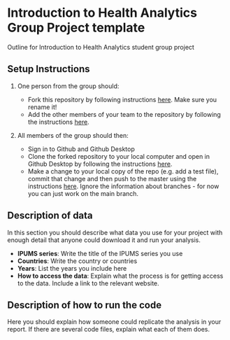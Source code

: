 # Introduction to Health Analytics Group Project template
Outline for Introduction to Health Analytics student group project

## Setup Instructions
1. One person from the group should:
    - Fork this repository by following instructions [here](https://docs.github.com/en/pull-requests/collaborating-with-pull-requests/working-with-forks/fork-a-repo). Make sure you rename it!
    - Add the other members of your team to the repository by following the instructions [here](https://docs.github.com/en/account-and-profile/setting-up-and-managing-your-personal-account-on-github/managing-access-to-your-personal-repositories/inviting-collaborators-to-a-personal-repository).

2. All members of the group should then:
    - Sign in to Github and Github Desktop
    - Clone the forked repository to your local computer and open in Github Desktop by following the instructions [here](https://docs.github.com/en/desktop/adding-and-cloning-repositories/cloning-a-repository-from-github-to-github-desktop).
    - Make a change to your local copy of the repo (e.g. add a test file), commit that change and then push to the master using the instructions [here](https://docs.github.com/en/desktop/making-changes-in-a-branch/committing-and-reviewing-changes-to-your-project-in-github-desktop). Ignore the information about branches - for now you can just work on the main branch.

## Description of data
In this section you should describe what data you use for your project with enough detail that anyone could download it and run your analysis.
- **IPUMS series**: Write the title of the IPUMS series you use
- **Countries**: Write the country or countries
- **Years**: List the years you include here
- **How to access the data**: Explain what the process is for getting access to the data. Include a link to the relevant website.

## Description of how to run the code
Here you should explain how someone could replicate the analysis in your report. If there are several code files, explain what each of them does.
